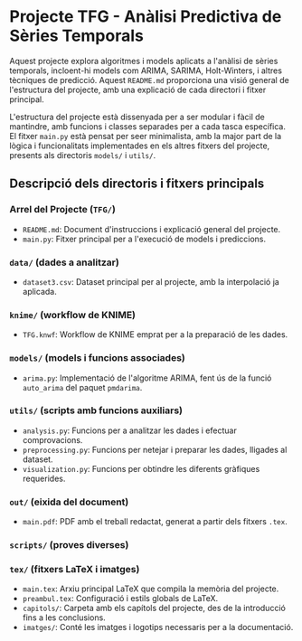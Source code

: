 # Projecte TFG - Anàlisi Predictiva de Sèries Temporals

Aquest projecte explora algoritmes i models aplicats a l'anàlisi de sèries temporals, incloent-hi models com ARIMA, SARIMA, Holt-Winters, i altres tècniques de predicció. Aquest `README.md` proporciona una visió general de l'estructura del projecte, amb una explicació de cada directori i fitxer principal.

L'estructura del projecte està dissenyada per a ser modular i fàcil de mantindre, amb funcions i classes separades per a cada tasca específica. 
El fitxer `main.py` està pensat per seer minimalista, amb la major part de la lògica i funcionalitats implementades en els altres fitxers del projecte, presents als directoris `models/` i `utils/`.

## Descripció dels directoris i fitxers principals

### Arrel del Projecte (`TFG/`)
- `README.md`: Document d'instruccions i explicació general del projecte.
- `main.py`: Fitxer principal per a l'execució de models i prediccions.

### `data/` (dades a analitzar)
- `dataset3.csv`: Dataset principal per al projecte, amb la interpolació ja aplicada.

### `knime/` (workflow de KNIME)
- `TFG.knwf`: Workflow de KNIME emprat per a la preparació de les dades.

### `models/` (models i funcions associades)
- `arima.py`: Implementació de l'algoritme ARIMA, fent ús de la funció `auto_arima` del paquet `pmdarima`.

### `utils/` (scripts amb funcions auxiliars)
- `analysis.py`: Funcions per a analitzar les dades i efectuar comprovacions.
- `preprocessing.py`: Funcions per netejar i preparar les dades, lligades al dataset.
- `visualization.py`: Funcions per obtindre les diferents gràfiques requerides.

### `out/` (eixida del document)
- `main.pdf`: PDF amb el treball redactat, generat a partir dels fitxers `.tex`.

### `scripts/` (proves diverses)

### `tex/` (fitxers LaTeX i imatges)
- `main.tex`: Arxiu principal LaTeX que compila la memòria del projecte.
- `preambul.tex`: Configuració i estils globals de LaTeX.
- `capitols/`: Carpeta amb els capítols del projecte, des de la introducció fins a les conclusions.
- `imatges/`: Conté les imatges i logotips necessaris per a la documentació.
